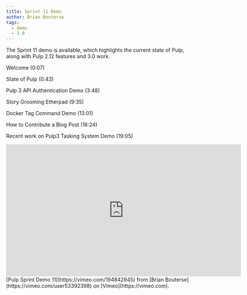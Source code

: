 ```yaml
---
title: Sprint 11 Demo
author: Brian Bouterse
tags:
  - demo
  - 3.0
---
```

The Sprint 11 demo is available, which highlights the current state of Pulp, along with Pulp 2.12 features and 3.0 work.

Welcome (0:07)

State of Pulp (0:43)

Pulp 3 API Authentication Demo (3:48)

Story Grooming Etherpad (9:35)

Docker Tag Command Demo (13:01)

How to Contribute a Blog Post (16:24)

Recent work on Pulp3 Tasking System Demo (19:05)

<iframe src="https://player.vimeo.com/video/194842945" width="640" height="360" frameborder="0" webkitallowfullscreen mozallowfullscreen allowfullscreen></iframe>
[Pulp Sprint Demo 11](https://vimeo.com/194842945) from [Brian Bouterse](https://vimeo.com/user53392398) on [Vimeo](https://vimeo.com).
